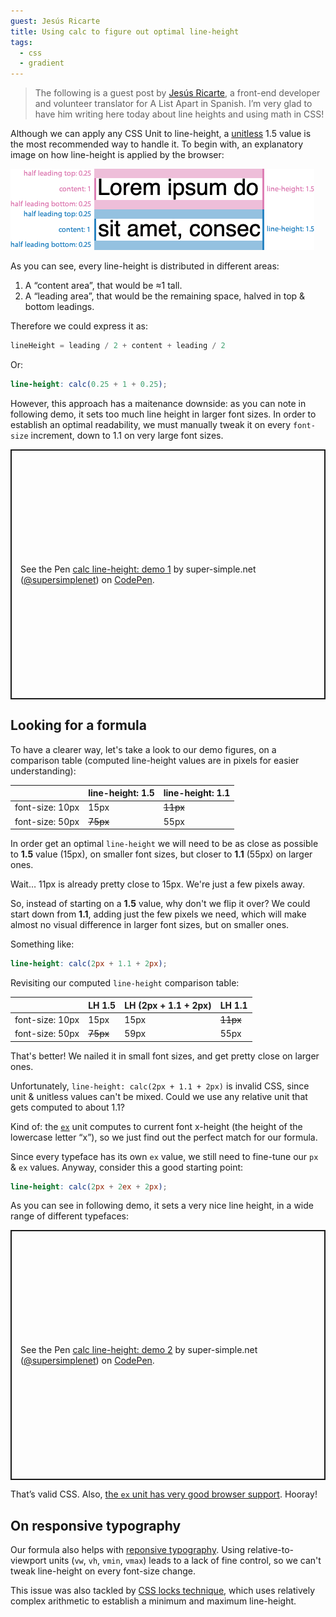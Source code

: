 ```yaml
---
guest: Jesús Ricarte
title: Using calc to figure out optimal line-height
tags:
  - css
  - gradient
---
```


> The following is a guest post by [Jesús Ricarte](https://twitter.com/supersimplenet), a front-end developer and volunteer translator for A List Apart in Spanish. I’m very glad to have him writing here today about line heights and using math in CSS!

Although we can apply any CSS Unit to line-height, a [unitless](https://css-tricks.com/almanac/properties/l/line-height/#article-header-id-0) 1.5 value is the most recommended way to handle it. To begin with, an explanatory image on how line-height is applied by the browser:

![Using calc to figure out optimal line-height](/assets/images/using-calc-to-figure-out-optimal-line-height/line-height.png)

As you can see, every line-height is distributed in different areas:

1. A “content area”, that would be ≈1 tall.
2. A “leading area”, that would be the remaining space, halved in top & bottom leadings.

Therefore we could express it as:

```js
lineHeight = leading / 2 + content + leading / 2
```

Or:

```scss
line-height: calc(0.25 + 1 + 0.25);
```

However, this approach has a maitenance downside: as you can note in following demo, it sets too much line height in larger font sizes. In order to establish an optimal readability, we must manually tweak it on every `font-size` increment, down to 1.1 on very large font sizes.

<p class="codepen" data-height="400" data-theme-id="light" data-default-tab="result" data-user="supersimplenet" data-slug-hash="RwWyjKV" style="height: 400px; box-sizing: border-box; display: flex; align-items: center; justify-content: center; border: 2px solid; margin: 1em 0; padding: 1em;" data-pen-title="calc line-height: demo 1">
  <span>See the Pen <a href="https://codepen.io/supersimplenet/pen/RwWyjKV">
  calc line-height: demo 1</a> by super-simple.net (<a href="https://codepen.io/supersimplenet">@supersimplenet</a>)
  on <a href="https://codepen.io">CodePen</a>.</span>
</p>

## Looking for a formula

To have a clearer way, let's take a look to our demo figures, on a comparison table (computed line-height values are in pixels for easier understanding):

|                 | line-height: 1.5 | line-height: 1.1 |
| :-------------- | :--------------- | :--------------- |
| font-size: 10px | 15px             | ~~11px~~         |
| font-size: 50px | ~~75px~~         | 55px             |

In order get an optimal `line-height` we will need to be as close as possible to **1.5** value (15px), on smaller font sizes, but closer to **1.1** (55px) on larger ones.

Wait… 11px is already pretty close to 15px. We're just a few pixels away.

So, instead of starting on a **1.5** value, why don't we flip it over? We could start down from **1.1**, adding just the few pixels we need, which will make almost no visual difference in larger font sizes, but on smaller ones.

Something like:

```scss
line-height: calc(2px + 1.1 + 2px);
```

Revisiting our computed `line-height` comparison table:

|                 | LH 1.5   | LH (2px + 1.1 + 2px) | LH 1.1   |
| :-------------- | :------- | -------------------- | :------- |
| font-size: 10px | 15px     | 15px                 | ~~11px~~ |
| font-size: 50px | ~~75px~~ | 59px                 | 55px     |

That's better! We nailed it in small font sizes, and get pretty close on larger ones.

Unfortunately, `line-height: calc(2px + 1.1 + 2px)` is invalid CSS, since unit & unitless values can't be mixed. Could we use any relative unit that gets computed to about 1.1?

Kind of: the [`ex`](https://developer.mozilla.org/en-US/docs/Web/CSS/length#ex) unit computes to current font x-height (the height of the lowercase letter “x”), so we just find out the perfect match for our formula.

Since every typeface has its own `ex` value, we still need to fine-tune our `px` & `ex` values. Anyway, consider this a good starting point:

```scss
line-height: calc(2px + 2ex + 2px);
```

As you can see in following demo, it sets a very nice line height, in a wide range of different typefaces:

<p class="codepen" data-height="400" data-theme-id="light" data-default-tab="result" data-user="supersimplenet" data-slug-hash="vYNjaem" style="height: 400px; box-sizing: border-box; display: flex; align-items: center; justify-content: center; border: 2px solid; margin: 1em 0; padding: 1em;" data-pen-title="calc line-height: demo 2">
  <span>See the Pen <a href="https://codepen.io/supersimplenet/pen/vYNjaem">
  calc line-height: demo 2</a> by super-simple.net (<a href="https://codepen.io/supersimplenet">@supersimplenet</a>)
  on <a href="https://codepen.io">CodePen</a>.</span>
</p>

That’s valid CSS. Also, [the `ex` unit has very good browser support](https://caniuse.com/#feat=mdn-css_types_length_ex). Hooray!

## On responsive typography

Our formula also helps with [reponsive typography](https://www.madebymike.com.au/writing/precise-control-responsive-typography/). Using relative-to-viewport units (`vw`, `vh`, `vmin`, `vmax`) leads to a lack of fine control, so we can't tweak line-height on every font-size change.

This issue was also tackled by [CSS locks technique](https://fvsch.com/css-locks/), which uses relatively complex arithmetic to establish a minimum and maximum line-height.
